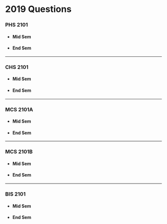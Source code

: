 # 2019 Questions
### PHS 2101
- #### Mid Sem
- #### End Sem
---
### CHS 2101
- #### Mid Sem
- #### End Sem
---
### MCS 2101A
- #### Mid Sem
- #### End Sem
---
### MCS 2101B
- #### Mid Sem
- #### End Sem
---
### BIS 2101
- #### Mid Sem
- #### End Sem
